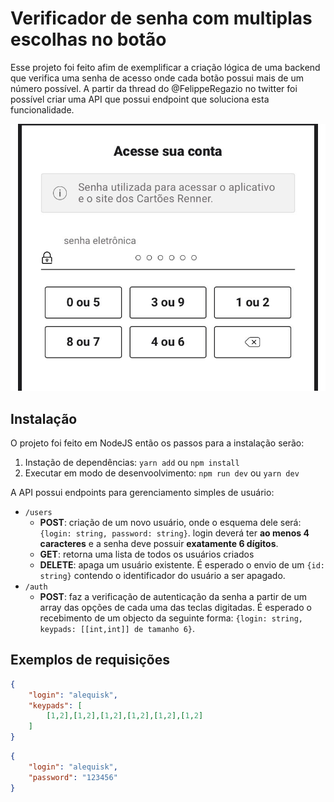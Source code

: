 # Verificador de senha com multiplas escolhas no botão

Esse projeto foi feito afim de exemplificar a criação lógica de uma backend que verifica uma senha de acesso onde cada botão possui mais de um número possível. A partir da thread do @FelippeRegazio no twitter foi possível criar uma API que possui endpoint que soluciona esta funcionalidade.

![Imagem de exemplo de login com essa funcionalidade](./assets/example.jpeg)

## Instalação

O projeto foi feito em NodeJS então os passos para a instalação serão:
1. Instação de dependências: `yarn add` ou `npm install`
2. Executar em modo de desenvoolvimento: `npm run dev` ou `yarn dev`

A API possui endpoints para gerenciamento simples de usuário:

- `/users`
    - **POST**: criação de um novo usuário, onde o esquema dele será: `{login: string, password: string}`. login deverá ter **ao menos 4 caracteres** e a senha deve possuir **exatamente 6 dígitos**.
    - **GET**: retorna uma lista de todos os usuários criados
    - **DELETE**: apaga um usuário existente. É esperado o envio de um `{id: string}` contendo o identificador do usuário a ser apagado.
- `/auth`
    - **POST**: faz a verificação de autenticação da senha a partir de um array das opções de cada uma das teclas digitadas. É esperado o recebimento de um objecto da seguinte forma: `{login: string, keypads: [[int,int]] de tamanho 6}`.

## Exemplos de requisições
```json
{
	"login": "alequisk",
	"keypads": [
		[1,2],[1,2],[1,2],[1,2],[1,2],[1,2]
	]
}
```

```json
{
	"login": "alequisk",
	"password": "123456"
}
```
